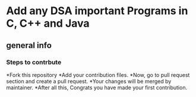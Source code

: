 # Add any DSA important Programs in C, C++ and Java
<h2>general info</h2>

<h3>Steps to contrbute</h3>
*Fork this repository
*Add your contribution files.
*Now, go to pull request section and create a pull request.
*Your changes will be merged by maintainer.
*After all this, Congrats you have made your first contribution.

	
<img src="https://miro.medium.com/max/1400/1*-EFdnPuVrwUOmYte11v0OA.png" alt="" class="href">
